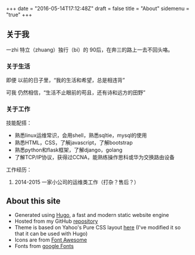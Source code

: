 +++
date = "2016-05-14T17:12:48Z"
draft = false
title = "About"
sidemenu = "true"
+++

## 关于我

一zhi 特立（zhuang）独行（bi）的 90后，在奔三的路上一去不回头咯。


### 关于生活

即便 以前的日子里，“我的生活和希望，总是相违背”

可我 仍然相信，“生活不止眼前的苟且，还有诗和远方的田野”

### 关于工作

技能配搭：

+ 熟悉linux运维常识，会用shell，熟悉sqltie，mysql的使用
+ 熟悉HTML，CSS，了解javascript，了解bootstrap
+ 熟悉python和flask框架，了解django，golang
+ 了解TCP/IP协议，获得过CCNA，能熟练操作思科或华为交换路由设备

工作经历：

1. 2014-2015 一家小公司的运维类工作（打杂？售后？）


## About this site

- Generated using [Hugo](//gohugo.io), a fast and modern static website engine
- Hosted from my GitHub [repository](//github.com/istory85/miantiao.ml)
- Theme is based on Yahoo's Pure CSS layout [here](//purecss.io/layouts/side-menu/) (I've modified it so that it can be used with Hugo)
- Icons are from [Font Awesome](//fontawesome.io/)
- Fonts from [google Fonts](//www.googleapis.com/)
